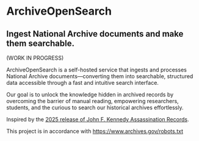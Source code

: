 # ArchiveOpenSearch
## Ingest National Archive documents and make them searchable.
(WORK IN PROGRESS)

ArchiveOpenSearch is a self-hosted service that ingests and processes National Archive documents—converting them into searchable, structured data accessible through a fast and intuitive search interface.

Our goal is to unlock the knowledge hidden in archived records by overcoming the barrier of manual reading, empowering researchers, students, and the curious to search our historical archives effortlessly.

Inspired by the [2025 release of John F. Kennedy Assassination Records](https://www.archives.gov/research/jfk/release-2025).

This project is in accordance with https://www.archives.gov/robots.txt
